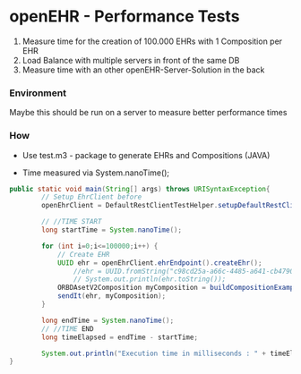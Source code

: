 # openEHR - Performance Tests

1. Measure time for the creation of 100.000 EHRs with 1 Composition per EHR
2. Load Balance with multiple servers in front of the same DB 
3. Measure time with an other openEHR-Server-Solution in the back

### Environment

Maybe this should be run on a server to measure better performance times

### How

- Use test.m3 - package to generate EHRs and Compositions (JAVA)

- Time measured via System.nanoTime();

```Java
public static void main(String[] args) throws URISyntaxException{
        // Setup EhrClient before
        openEhrClient = DefaultRestClientTestHelper.setupDefaultRestClient();

        // //TIME START
        long startTime = System.nanoTime();

        for (int i=0;i<=100000;i++) {
            // Create EHR
            UUID ehr = openEhrClient.ehrEndpoint().createEhr();
                //ehr = UUID.fromString("c98cd25a-a66c-4485-a641-cb4790e4c2a9");
                // System.out.println(ehr.toString());
            ORBDAsetV2Composition myComposition = buildCompositionExample();
            sendIt(ehr, myComposition);
        }

        long endTime = System.nanoTime();
        // //TIME END
        long timeElapsed = endTime - startTime;

        System.out.println("Execution time in milliseconds : " + timeElapsed / 1000000);
}
```

